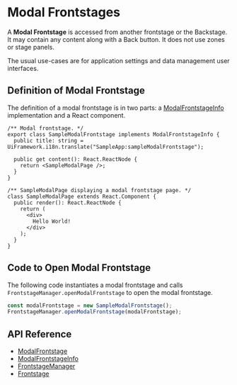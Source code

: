 # Modal Frontstages

A **Modal Frontstage** is accessed from another frontstage or the Backstage.
It may contain any content along with a Back button.
It does not use zones or stage panels.

The usual use-cases are for application settings and data management user interfaces.

## Definition of Modal Frontstage

The definition of a modal frontstage is in two parts: a [ModalFrontstageInfo]($appui-react) implementation and a React component.

```tsx
/** Modal frontstage. */
export class SampleModalFrontstage implements ModalFrontstageInfo {
  public title: string = UiFramework.i18n.translate("SampleApp:sampleModalFrontstage");

  public get content(): React.ReactNode {
    return <SampleModalPage />;
  }
}

/** SampleModalPage displaying a modal frontstage page. */
class SampleModalPage extends React.Component {
  public render(): React.ReactNode {
    return (
      <div>
        Hello World!
      </div>
    );
  }
}

```

## Code to Open Modal Frontstage

The following code instantiates a modal frontstage and calls `FrontstageManager.openModalFrontstage` to open the modal frontstage.

```ts
const modalFrontstage = new SampleModalFrontstage();
FrontstageManager.openModalFrontstage(modalFrontstage);
```

## API Reference

- [ModalFrontstage]($appui-react)
- [ModalFrontstageInfo]($appui-react)
- [FrontstageManager]($appui-react)
- [Frontstage]($appui-react:Frontstage)
